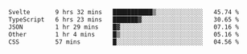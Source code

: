 <!--START_SECTION:waka-->

```txt
Svelte       9 hrs 32 mins   ███████████▒░░░░░░░░░░░░░   45.74 %
TypeScript   6 hrs 23 mins   ███████▓░░░░░░░░░░░░░░░░░   30.65 %
JSON         1 hr 29 mins    █▓░░░░░░░░░░░░░░░░░░░░░░░   07.16 %
Other        1 hr 4 mins     █▒░░░░░░░░░░░░░░░░░░░░░░░   05.16 %
CSS          57 mins         █░░░░░░░░░░░░░░░░░░░░░░░░   04.56 %
```

<!--END_SECTION:waka-->

